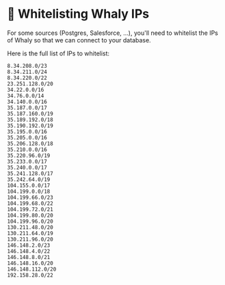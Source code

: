 # 💭 Whitelisting Whaly IPs

For some sources (Postgres, Salesforce, ...), you'll need to whitelist the IPs of Whaly so that we can connect to your database.

Here is the full list of IPs to whitelist:

```
8.34.208.0/23
8.34.211.0/24
8.34.220.0/22
23.251.128.0/20
34.22.0.0/16
34.76.0.0/14
34.140.0.0/16
35.187.0.0/17
35.187.160.0/19
35.189.192.0/18
35.190.192.0/19
35.195.0.0/16
35.205.0.0/16
35.206.128.0/18
35.210.0.0/16
35.220.96.0/19
35.233.0.0/17
35.240.0.0/17
35.241.128.0/17
35.242.64.0/19 
104.155.0.0/17 
104.199.0.0/18 
104.199.66.0/23 
104.199.68.0/22 
104.199.72.0/21 
104.199.80.0/20 
104.199.96.0/20
130.211.48.0/20
130.211.64.0/19
130.211.96.0/20 
146.148.2.0/23
146.148.4.0/22
146.148.8.0/21
146.148.16.0/20
146.148.112.0/20
192.158.28.0/22
```

